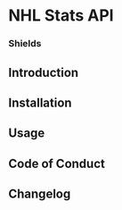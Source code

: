 # NHL Stats API

### Shields

## Introduction

## Installation

## Usage

## Code of Conduct

## Changelog
